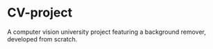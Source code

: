 # CV-project
A computer vision university project featuring a background remover, developed from scratch.
